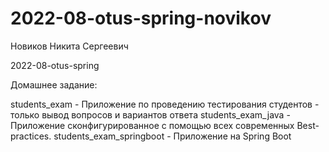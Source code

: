# 2022-08-otus-spring-novikov
Новиков Никита Сергеевич

2022-08-otus-spring

Домашнее задание:

students_exam - Приложение по проведению тестирования студентов - только вывод вопросов и вариантов ответа
students_exam_java - Приложение сконфигурированное с помощью всех современных Best-practices.
students_exam_springboot - Приложение на Spring Boot